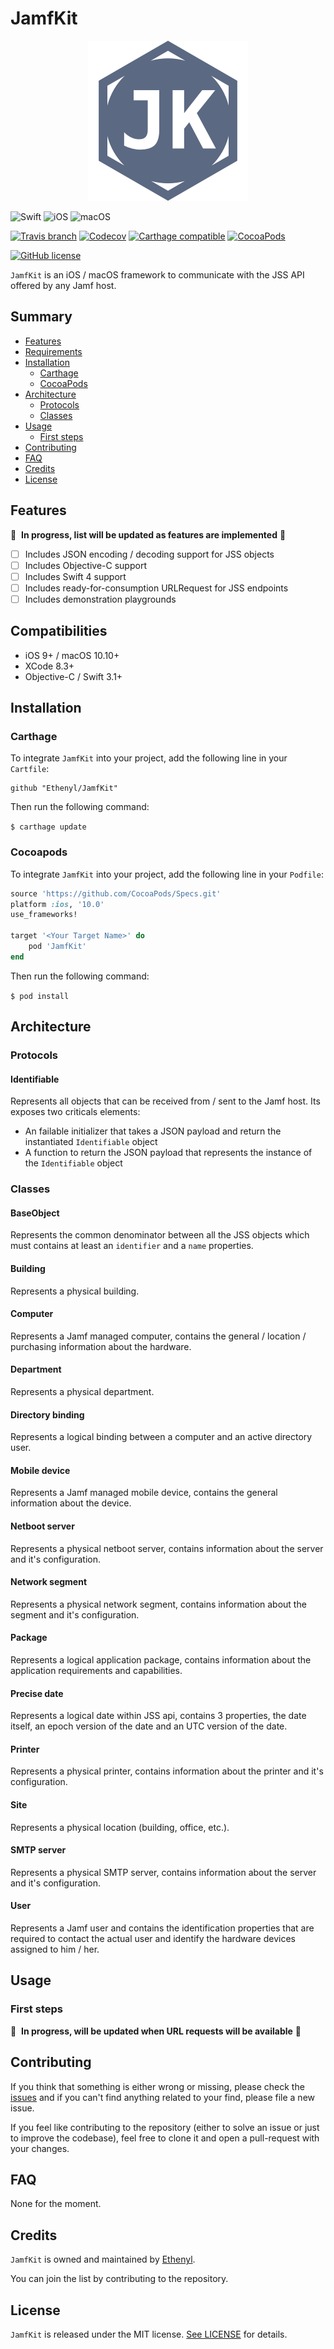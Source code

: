 # JamfKit #

<p align="center"><img src="Assets/JamfKit_256.png" alt="JamfKit"></p>

![Swift](https://img.shields.io/badge/Swift-3.1+-lightgrey.svg?style=flat-square)
![iOS](https://img.shields.io/badge/iOS-9+-lightgrey.svg?style=flat-square)
![macOS](https://img.shields.io/badge/macOS-10.10+-lightgrey.svg?style=flat-square)

[![Travis branch](https://img.shields.io/travis/Ethenyl/JamfKit/master.svg?style=flat-square)](https://travis-ci.org/Ethenyl/JamfKit)
[![Codecov](https://img.shields.io/codecov/c/github/Ethenyl/JamfKit.svg?style=flat-square)](https://codecov.io/gh/Ethenyl/JamfKit)
[![Carthage compatible](https://img.shields.io/badge/carthage-compatible-4BC51D.svg?style=flat-square)](https://github.com/Carthage/Carthage)
[![CocoaPods](https://img.shields.io/cocoapods/v/JAMFKit.svg?style=flat-square)](https://cocoapods.org/pods/JamfKit)

[![GitHub license](https://img.shields.io/github/license/Ethenyl/JamfKit.svg?style=flat-square)](https://github.com/Ethenyl/JamfKit/blob/master/LICENSE)

`JamfKit` is an iOS / macOS framework to communicate with the JSS API offered by any Jamf host.

## Summary ##

- [Features](#features)
- [Requirements](#requirements)
- [Installation](#installation)
  - [Carthage](#carthage)
  - [CocoaPods](#cocoapods)
- [Architecture](#architecture)
  - [Protocols](#protocols)
  - [Classes](#classes)
- [Usage](#usage)
  - [First steps](#first-steps)
- [Contributing](#contributing)
- [FAQ](#faq)
- [Credits](#credits)
- [License](#license)

## Features ##

🚧 &nbsp;**In progress, list will be updated as features are implemented** 🚧

- [ ] Includes JSON encoding / decoding support for JSS objects
- [ ] Includes Objective-C support
- [ ] Includes Swift 4 support
- [ ] Includes ready-for-consumption URLRequest for JSS endpoints
- [ ] Includes demonstration playgrounds

## Compatibilities ##

- iOS 9+ / macOS 10.10+
- XCode 8.3+
- Objective-C / Swift 3.1+

## Installation ##

### Carthage ###

To integrate `JamfKit` into your project, add the following line in your `Cartfile`:

```ogdl
github "Ethenyl/JamfKit"
```

Then run the following command:

`$ carthage update`

### Cocoapods ###

To integrate `JamfKit` into your project, add the following line in your `Podfile`:

```ruby
source 'https://github.com/CocoaPods/Specs.git'
platform :ios, '10.0'
use_frameworks!

target '<Your Target Name>' do
    pod 'JamfKit'
end
```

Then run the following command:

`$ pod install`

## Architecture ##

### Protocols ###

#### Identifiable ####

Represents all objects that can be received from / sent to the Jamf host. Its exposes two criticals elements:

- An failable initializer that takes a JSON payload and return the instantiated `Identifiable` object
- A function to return the JSON payload that represents the instance of the `Identifiable` object

### Classes ###

#### BaseObject ####

Represents the common denominator between all the JSS objects which must contains at least an `identifier` and a `name` properties.

#### Building ####

Represents a physical building.

#### Computer ####

Represents a Jamf managed computer, contains the general / location / purchasing information about the hardware.

#### Department ####

Represents a physical department.

#### Directory binding ####

Represents a logical binding between a computer and an active directory user.

#### Mobile device ####

Represents a Jamf managed mobile device, contains the general information about the device.

#### Netboot server ####

Represents a physical netboot server, contains information about the server and it's configuration.

#### Network segment ####

Represents a physical network segment, contains information about the segment and it's configuration.

#### Package ####

Represents a logical application package, contains information about the application requirements and capabilities.

#### Precise date ####

Represents a logical date within JSS api, contains 3 properties, the date itself, an epoch version of the date and an UTC version of the date.

#### Printer ####

Represents a physical printer, contains information about the printer and it's configuration.

#### Site ####

Represents a physical location (building, office, etc.).

#### SMTP server ####

Represents a physical SMTP server, contains information about the server and it's configuration.

#### User ####

Represents a Jamf user and contains the identification properties that are required to contact the actual user and identify the hardware devices assigned to him / her.

## Usage ##

### First steps ###

🚧 &nbsp;**In progress, will be updated when URL requests will be available** 🚧

## Contributing ##

If you think that something is either wrong or missing, please check the [issues](https://github.com/Ethenyl/JamfKit/issues) and if you can't find anything related to your find, please file a new issue.

If you feel like contributing to the repository (either to solve an issue or just to improve the codebase), feel free to clone it and open a pull-request with your changes.

## FAQ ##

None for the moment.

## Credits ##

`JamfKit` is owned and maintained by [Ethenyl](https://github.com/Ethenyl).

You can join the list by contributing to the repository.

## License ##

`JamfKit` is released under the MIT license. [See LICENSE](https://github.com/Ethenyl/JamfKit/blob/master/LICENSE) for details.
